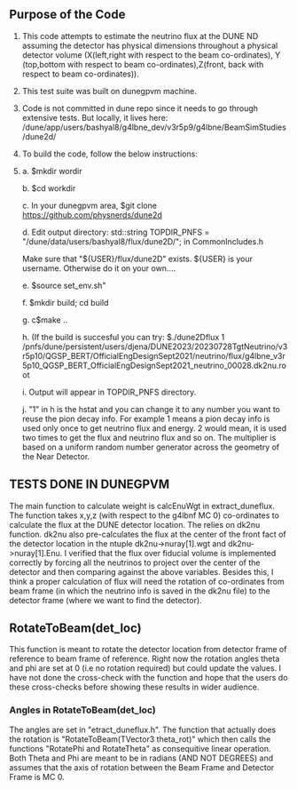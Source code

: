 ## Purpose of the Code
1. This code attempts to estimate the neutrino flux at the DUNE ND assuming the detector has physical dimensions throughout a physical detector volume (X(left,right with respect to the beam co-ordinates), Y (top,bottom with respect to beam co-ordinates),Z(front, back with respect to beam co-ordinates)).
  
2. This test suite was built on dunegpvm machine.
3. Code is not committed in dune repo since it needs to go through extensive tests. But locally, it lives here: /dune/app/users/bashyal8/g4lbne_dev/v3r5p9/g4lbne/BeamSimStudies/dune2d/
4. To build the code, follow the below instructions:
5. 
    a. $mkdir wordir

    b. $cd workdir
   
    c. In your dunegpvm area, $git clone https://github.com/physnerds/dune2d
   
    d. Edit output directory:
      std::string TOPDIR_PNFS = "/dune/data/users/bashyal8/flux/dune2D/"; in CommonIncludes.h
   
      Make sure that "${USER}/flux/dune2D" exists. ${USER} is your username. Otherwise do it on your own....
   
    e. $source set_env.sh"
   
    f. $mkdir build; cd build
    
    g. c$make ..
   
    h. (If the build is succesful you can try: $./dune2Dflux 1 /pnfs/dune/persistent/users/djena/DUNE2023/20230728TgtNeutrino/v3r5p10/QGSP_BERT/OfficialEngDesignSept2021/neutrino/flux/g4lbne_v3r5p10_QGSP_BERT_OfficialEngDesignSept2021_neutrino_00028.dk2nu.root
   
    i. Output will appear in TOPDIR_PNFS directory.
   
    j. "1" in h is the hstat and you can change it to any number you want to reuse the pion decay info. For example 1 means a pion decay info is used only once to get neutrino flux and energy. 2 would mean, it is used two times to get the flux and neutrino flux and so on. The multiplier is based on a uniform random number generator across the geometry of the Near Detector.
   

## TESTS DONE IN DUNEGPVM
 The main function to calculate weight is calcEnuWgt in extract_duneflux. The function takes x,y,z (with respect to the g4lbnf MC 0) co-ordinates to calculate the flux at the DUNE detector location. The relies on dk2nu function. dk2nu also pre-calculates the flux at the center of the front fact of the detector location in the ntuple dk2nu->nuray[1].wgt and dk2nu->nuray[1].Enu. I verified that the flux over fiducial volume is implemented correctly by forcing all the neutrinos to project over the center of the detector and then comparing against the above variables. 
 Besides this, I think a proper calculation of flux will need the rotation of co-ordinates from beam frame (in which the neutrino info is saved in the dk2nu file) to the detector frame (where we want to find the detector). 

 ## RotateToBeam(det_loc) 
 This function is meant to rotate the detector location from detector frame of reference to beam frame of reference. Right now the rotation angles theta and phi are set at 0 (i.e no rotation required) but could update the values. I have not done the cross-check with the function and hope that the users do these cross-checks before showing these results in wider audience.

### Angles in RotateToBeam(det_loc)
The angles are set in "etract_duneflux.h".
The function that actually does the rotation is "RotateToBeam(TVector3 theta_rot)" which then calls the functions "RotatePhi and RotateTheta" as consequitive linear operation. Both Theta and Phi are meant to be in radians (AND NOT DEGREES) and assumes that the axis of rotation between the Beam Frame and Detector Frame is MC 0. 



